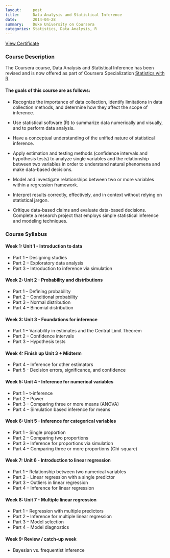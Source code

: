 ```yaml
---
layout:     post
title:      Data Analysis and Statistical Inference
date:       2014-04-28
summary:    Duke University on Coursera
categories: Statistics, Data Analysis, R
---
```


[View Certificate](https://www.coursera.org/account/accomplishments/certificate/8DWWA6MKZN)

### Course Description

The Coursera course, Data Analysis and Statistical Inference has been revised and is now offered as part of Coursera Specialization [Statistics with R](https://www.coursera.org/specializations/statistics).

#### The goals of this course are as follows:
- Recognize the importance of data collection, identify limitations in data collection methods, and determine how they affect the scope of inference.

- Use statistical software (R) to summarize data numerically and visually, and to perform data analysis.
- Have a conceptual understanding of the unified nature of statistical inference.

- Apply estimation and testing methods (confidence intervals and hypothesis tests) to analyze single variables and the relationship between two variables in order to understand natural phenomena and make data-based decisions.

- Model and investigate relationships between two or more variables within a regression framework.

- Interpret results correctly, effectively, and in context without relying on statistical jargon.

- Critique data-based claims and evaluate data-based decisions.
Complete a research project that employs simple statistical inference and modeling techniques.

### Course Syllabus

#### Week 1: Unit 1 - Introduction to data

- Part 1 – Designing studies
- Part 2 – Exploratory data analysis
- Part 3 – Introduction to inference via simulation

####  Week 2: Unit 2 - Probability and distributions

- Part 1 – Defining probability
- Part 2 – Conditional probability
- Part 3 – Normal distribution
- Part 4 – Binomial distribution

####  Week 3: Unit 3 - Foundations for inference

- Part 1 – Variability in estimates and the Central Limit Theorem
- Part 2 – Confidence intervals
- Part 3 – Hypothesis tests

####   Week 4: Finish up Unit 3 + Midterm

- Part 4 – Inference for other estimators
- Part 5 - Decision errors, significance, and confidence

####  Week 5: Unit 4 - Inference for numerical variables

- Part 1 – t-inference
- Part 2 – Power
- Part 3 – Comparing three or more means (ANOVA)
- Part 4 – Simulation based inference for means

####  Week 6: Unit 5 - Inference for categorical variables

- Part 1 – Single proportion
- Part 2 – Comparing two proportions
- Part 3 – Inference for proportions via simulation
- Part 4 – Comparing three or more proportions (Chi-square)

####  Week 7: Unit 6 - Introduction to linear regression

- Part 1 – Relationship between two numerical variables
- Part 2 – Linear regression with a single predictor
- Part 3 – Outliers in linear regression
- Part 4 – Inference for linear regression

####  Week 8: Unit 7 - Multiple linear regression

- Part 1 – Regression with multiple predictors
- Part 2 – Inference for multiple linear regression
- Part 3 – Model selection
- Part 4 – Model diagnostics

####  Week 9: Review / catch-up week

- Bayesian vs. frequentist inference